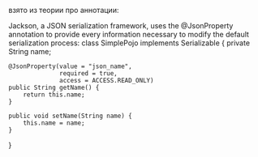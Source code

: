 взято из теории про аннотации:

Jackson, a JSON serialization framework, uses the @JsonProperty annotation to provide
 every information necessary to modify the default serialization process:
class SimplePojo implements Serializable {
    private String name;

    @JsonProperty(value = "json_name",
                  required = true,
                  access = ACCESS.READ_ONLY)
    public String getName() {
        return this.name;
    }

    public void setName(String name) {
        this.name = name;
    }
}
